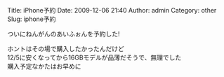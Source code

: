 Title: iPhone予約
Date: 2009-12-06 21:40
Author: admin
Category: other
Slug: iphone予約

ついにねんがんのあいふぉんを予約した!

ホントはその場で購入したかったんだけど  
12/5に安くなってから16GBモデルが品薄だそうで、無理でした  
購入予定なかたはお早めに

</p>

